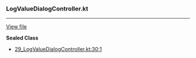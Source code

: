 ### LogValueDialogController.kt
---
[View file](../../precision_analyzed/29_LogValueDialogController.kt)

**Sealed Class**

 - [29_LogValueDialogController.kt:30:1](../../precision_analyzed/29_LogValueDialogController.kt#L30)
